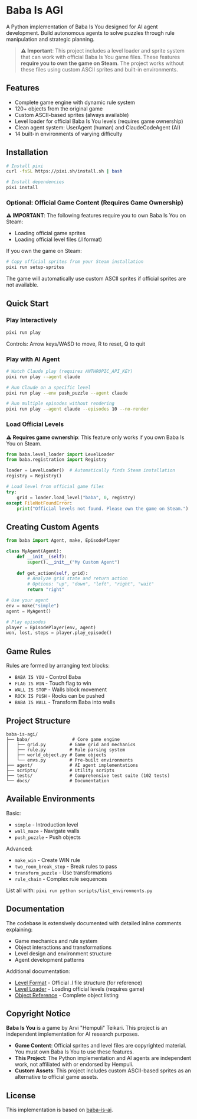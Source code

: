 # Baba Is AGI

A Python implementation of Baba Is You designed for AI agent development. Build autonomous agents to solve puzzles through rule manipulation and strategic planning.

> **⚠️ Important**: This project includes a level loader and sprite system that can work with official Baba Is You game files. These features **require you to own the game on Steam**. The project works without these files using custom ASCII sprites and built-in environments.

## Features

- Complete game engine with dynamic rule system
- 120+ objects from the original game
- Custom ASCII-based sprites (always available)
- Level loader for official Baba Is You levels (requires game ownership)
- Clean agent system: UserAgent (human) and ClaudeCodeAgent (AI)
- 14 built-in environments of varying difficulty

## Installation

```bash
# Install pixi
curl -fsSL https://pixi.sh/install.sh | bash

# Install dependencies
pixi install
```

### Optional: Official Game Content (Requires Game Ownership)

**⚠️ IMPORTANT**: The following features require you to own Baba Is You on Steam:
- Loading official game sprites
- Loading official level files (.l format)

If you own the game on Steam:
```bash
# Copy official sprites from your Steam installation
pixi run setup-sprites
```

The game will automatically use custom ASCII sprites if official sprites are not available.

## Quick Start

### Play Interactively

```bash
pixi run play
```

Controls: Arrow keys/WASD to move, R to reset, Q to quit

### Play with AI Agent

```bash
# Watch Claude play (requires ANTHROPIC_API_KEY)
pixi run play --agent claude

# Run Claude on a specific level
pixi run play --env push_puzzle --agent claude

# Run multiple episodes without rendering
pixi run play --agent claude --episodes 10 --no-render
```

### Load Official Levels

**⚠️ Requires game ownership**: This feature only works if you own Baba Is You on Steam.

```python
from baba.level_loader import LevelLoader
from baba.registration import Registry

loader = LevelLoader()  # Automatically finds Steam installation
registry = Registry()

# Load level from official game files
try:
    grid = loader.load_level("baba", 0, registry)
except FileNotFoundError:
    print("Official levels not found. Please own the game on Steam.")
```

## Creating Custom Agents

```python
from baba import Agent, make, EpisodePlayer

class MyAgent(Agent):
    def __init__(self):
        super().__init__("My Custom Agent")
        
    def get_action(self, grid):
        # Analyze grid state and return action
        # Options: "up", "down", "left", "right", "wait"
        return "right"

# Use your agent
env = make("simple")
agent = MyAgent()

# Play episodes
player = EpisodePlayer(env, agent)
won, lost, steps = player.play_episode()
```

## Game Rules

Rules are formed by arranging text blocks:
- `BABA IS YOU` - Control Baba
- `FLAG IS WIN` - Touch flag to win
- `WALL IS STOP` - Walls block movement
- `ROCK IS PUSH` - Rocks can be pushed
- `BABA IS WALL` - Transform Baba into walls

## Project Structure

```
baba-is-agi/
├── baba/                # Core game engine
│   ├── grid.py         # Game grid and mechanics
│   ├── rule.py         # Rule parsing system
│   ├── world_object.py # Game objects
│   └── envs.py         # Pre-built environments
├── agent/              # AI agent implementations
├── scripts/            # Utility scripts
├── tests/              # Comprehensive test suite (102 tests)
└── docs/               # Documentation
```

## Available Environments

Basic:
- `simple` - Introduction level
- `wall_maze` - Navigate walls
- `push_puzzle` - Push objects

Advanced:
- `make_win` - Create WIN rule
- `two_room_break_stop` - Break rules to pass
- `transform_puzzle` - Use transformations
- `rule_chain` - Complex rule sequences

List all with: `pixi run python scripts/list_environments.py`

## Documentation

The codebase is extensively documented with detailed inline comments explaining:
- Game mechanics and rule system
- Object interactions and transformations  
- Level design and environment structure
- Agent development patterns

Additional documentation:
- [Level Format](docs/level_format_analysis.md) - Official .l file structure (for reference)
- [Level Loader](docs/level_loader_documentation.md) - Loading official levels (requires game)
- [Object Reference](docs/object_reference.md) - Complete object listing

## Copyright Notice

**Baba Is You** is a game by Arvi "Hempuli" Teikari. This project is an independent implementation for AI research purposes.

- **Game Content**: Official sprites and level files are copyrighted material. You must own Baba Is You to use these features.
- **This Project**: The Python implementation and AI agents are independent work, not affiliated with or endorsed by Hempuli.
- **Custom Assets**: This project includes custom ASCII-based sprites as an alternative to official game assets.

## License

This implementation is based on [baba-is-ai](https://github.com/nacloos/baba-is-ai).